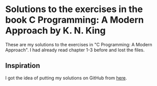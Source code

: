 # Solutions to the exercises in the book C Programming: A Modern Approach by K. N. King
These are my solutions to the exercises in "C Programming: A Modern Approach". I had already read chapter 1-3 before and lost the files.
## Inspiration
I got the idea of putting my solutions on GitHub from [here](https://github.com/williamgherman/c-solutions).
